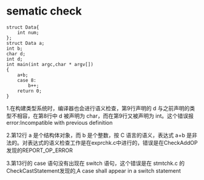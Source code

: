 # sematic check
```
struct Data{
    int num;
};
struct Data a;
int b;
char d;
int d;
int main(int argc,char * argv[])
{
    a+b;
    case 8:
        b++;
    return 0;
}
```

1.在构建类型系统时，编译器也会进行语义检查，第9行声明的 d 与之前声明的类型不相容，在第8行中 d 被声明为 char，而在第9行又被声明为 int。这个错误报error:Incompatible with previous definition

2.第12行 a 是个结构体对象，而 b 是个整数，按 C 语言的语义，表达式 a+b 是非法的。对表达式的语义检查工作是在exprchk.c中进行的，错误是在CheckAddOP发现的REPORT_OP_ERROR

3.第13行的 case 语句没有出现在 switch 语句，这个错误是在 stmtchk.c 的CheckCastStatement发现的,A case shall appear in a switch statement
